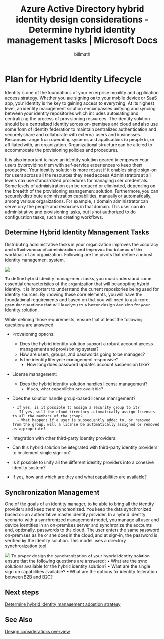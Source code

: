 ﻿---
title: Azure Active Directory hybrid identity design considerations - Determine hybrid identity management tasks | Microsoft Docs
description: With Conditional access control, Azure Active Directory checks the specific conditions you pick when authenticating the user and before allowing access to the application. Once those conditions are met, the user is authenticated and allowed access to the application.
documentationcenter: ''
services: active-directory
author: billmath
manager: femila
editor: ''

ms.assetid: 65f80aea-0426-4072-83e1-faf5b76df034
ms.service: active-directory
ms.devlang: na
ms.topic: article
ms.tgt_pltfrm: na
ms.workload: identity
ms.date: 02/14/2017
ms.author: billmath

ms.reviewer: sakula
ms.custom: iamfeature=HybridIdentity
---
# Plan for Hybrid Identity Lifecycle
Identity is one of the foundations of your enterprise mobility and application access strategy. Whether you are signing on to your mobile device or SaaS app, your identity is the key to gaining access to everything. At its highest level, an identity management solution encompasses unifying and syncing between your identity repositories which includes automating and centralizing the process of provisioning resources. The identity solution should be a centralized identity across on-premises and cloud and also use some form of identity federation to maintain centralized authentication and securely share and collaborate with external users and businesses. Resources range from operating systems and applications to people in, or affiliated with, an organization. Organizational structure can be altered to accommodate the provisioning policies and procedures.

It is also important to have an identity solution geared to empower your users by providing them with self-service experiences to keep them productive. Your identity solution is more robust if it enables single sign-on for users across all the resources they need access Administrators at all levels can use standardized procedures for managing user credentials. Some levels of administration can be reduced or eliminated, depending on the breadth of the provisioning management solution. Furthermore, you can securely distribute administration capabilities, manually or automatically, among various organizations. For example, a domain administrator can serve only the people and resources in that domain. This user can do administrative and provisioning tasks, but is not authorized to do configuration tasks, such as creating workflows.

## Determine Hybrid Identity Management Tasks
Distributing administrative tasks in your organization improves the accuracy and effectiveness of administration and improves the balance of the workload of an organization. Following are the pivots that define a robust identity management system.

 ![](./media/hybrid-id-design-considerations/Identity_management_considerations.png)

To define hybrid identity management tasks, you must understand some essential characteristics of the organization that will be adopting hybrid identity. It is important to understand the current repositories being used for identity sources. By knowing those core elements, you will have the foundational requirements and based on that you will need to ask more granular questions that will lead you to a better design decision for your Identity solution.  

While defining those requirements, ensure that at least the following questions are answered

* Provisioning options: 
  
  * Does the hybrid identity solution support a robust account access management and provisioning system?
  * How are users, groups, and passwords going to be managed?
  * Is the identity lifecycle management responsive? 
    * How long does password updates account suspension take?
* License management: 
  
  * Does the hybrid identity solution handles license management?
    * If yes, what capabilities are available?
* Does the solution handle group-based license management? 
  
      - If yes, is it possible to assign a security group to it? 
       - If yes, will the cloud directory automatically assign licenses to all the members of the group? 
        - What happens if a user is subsequently added to, or removed from the group, will a license be automatically assigned or removed as appropriate? 
* Integration with other third-party identity providers:
* Can this hybrid solution be integrated with third-party identity providers to implement single sign-on?
* Is it possible to unify all the different identity providers into a cohesive identity system?
* If yes, how and which are they and what capabilities are available?

## Synchronization Management
One of the goals of an identity manager, to be able to bring all the identity providers and keep them synchronized. You keep the data synchronized based on an authoritative master identity provider. In a hybrid identity scenario, with a synchronized management model, you manage all user and device identities in an on-premises server and synchronize the accounts and, optionally, passwords to the cloud. The user enters the same password on-premises as he or she does in the cloud, and at sign-in, the password is verified by the identity solution. This model uses a directory synchronization tool.

![](./media/hybrid-id-design-considerations/Directory_synchronization.png)
To proper design the synchronization of your hybrid identity solution ensure that the following questions are answered:
•    What are the sync solutions available for the hybrid identity solution?
•    What are the single sign on capabilities available?
•    What are the options for identity federation between B2B and B2C?

## Next steps
[Determine hybrid identity management adoption strategy](active-directory-hybrid-identity-design-considerations-lifecycle-adoption-strategy.md)

## See Also
[Design considerations overview](active-directory-hybrid-identity-design-considerations-overview.md)

